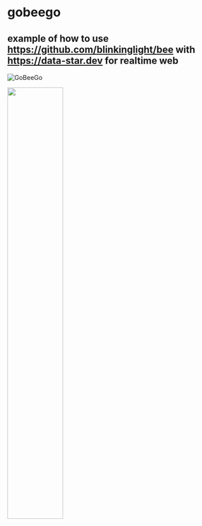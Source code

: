 # gobeego
## example of how to use https://github.com/blinkinglight/bee with https://data-star.dev for realtime web


![GoBeeGo](https://github.com/user-attachments/assets/d99674e8-b371-4cf7-aad5-c09cd387c788)










[<img src="https://github.com/user-attachments/assets/66008d89-6408-468b-ab50-e7b511b0903f" width="50%">](https://github.com/user-attachments/assets/66008d89-6408-468b-ab50-e7b511b0903f "example")






